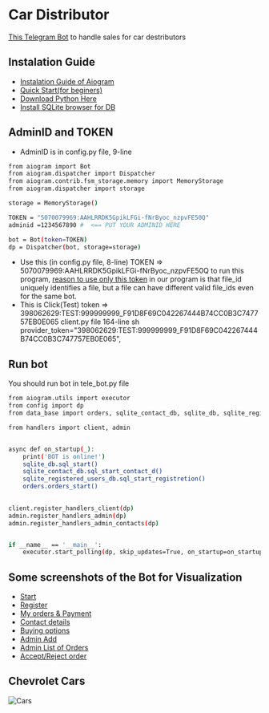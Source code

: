 # Car Distributor

[This Telegram Bot](https://t.me/CSTESTlabBOT) to handle sales for car destributors 
## Instalation Guide

 - [Instalation Guide of Aiogram](https://docs.aiogram.dev/en/latest/install.html)
 - [Quick Start(for beginers)](https://docs.aiogram.dev/en/latest/quick_start.html)
 - [Download Python Here](https://www.python.org/)
 - [Install SQLite browser for DB](https://sqlitebrowser.org/dl/)
 ## AdminID and TOKEN
- AdminID is in config.pу file,  9-line 
```sh
from aiogram import Bot
from aiogram.dispatcher import Dispatcher
from aiogram.contrib.fsm_storage.memory import MemoryStorage
from aiogram.dispatcher import storage

storage = MemoryStorage()

TOKEN = "5070079969:AAHLRRDK5GpikLFGi-fNrByoc_nzpvFE50Q" 
adminid =1234567890 #  <== PUT YOUR ADMINID HERE

bot = Bot(token=TOKEN)
dp = Dispatcher(bot, storage=storage)
```
- Use this (in config.pу file, 8-line) TOKEN => 5070079969:AAHLRRDK5GpikLFGi-fNrByoc_nzpvFE50Q to run this program, [reason to use only this token](https://core.telegram.org/bots/api/#sending-files) in our program is that file_id uniquely identifies a file, but a file can have different valid file_ids even for the same bot.
 - This is Click(Test) token => 398062629:TEST:999999999_F91D8F69C042267444B74CC0B3C747757EB0E065 client.рy file 164-line
sh
 provider_token="398062629:TEST:999999999_F91D8F69C042267444B74CC0B3C747757EB0E065",
 
## Run bot
You should run bot in tele_bot.py file
```sh
from aiogram.utils import executor
from config import dp
from data_base import orders, sqlite_contact_db, sqlite_db, sqlite_registered_users_db

from handlers import client, admin


async def on_startup(_):
    print('BOT is online!')
    sqlite_db.sql_start()
    sqlite_contact_db.sql_start_contact_d()
    sqlite_registered_users_db.sql_start_registretion()
    orders.orders_start()
   

client.register_handlers_client(dp)
admin.register_handlers_admin(dp)
admin.register_handlers_admin_contacts(dp)


if __name__ == '__main__':
    executor.start_polling(dp, skip_updates=True, on_startup=on_startup)
```

## Some screenshots of the Bot for Visualization


- [Start](https://drive.google.com/file/d/1PwnGLgpFC2Ot0iwENuAlr7bUZTyYEyaj/view?usp=drivesdk)
- [Register](https://drive.google.com/file/d/1Ps7cUIDId5AfaVHOlCBX84xf2p2LhCYz/view?usp=drivesdk)
- [My orders & Payment](https://drive.google.com/file/d/1QNbHpg8bSuKiZ9bglfPMfuGRz5_j8t34/view)
- [Contact details](https://drive.google.com/file/d/1QzwWIMESnKauL3R872zbGgfg06qGI1vU/view?usp=drivesdk)
- [Buying options](https://drive.google.com/file/d/1QLnq-8dEknDwsS1p0FE6Yym0fQA6VPvA/view)
- [Admin Add ](https://drive.google.com/file/d/1QKnA-0t-aGM4QK0kk2OamODgsLcVDiJV/view)
- [Admin List of Orders](https://drive.google.com/file/d/1QHtT2E6JjRZCUNNzIj2TpKAMrObW9Wad/view)
- [Accept/Reject order](https://drive.google.com/file/d/1QxIIdHooZswtmY21943vQibdCmBiMCgj/view?usp=drivesdk)

## Chevrolet Cars


![Cars](https://media.assets.sincrod.com/websites/content/gmps-frankporth-wi//b2b9d77795a0476597baf705f070cb73_c492x477-1063x456.jpg)
